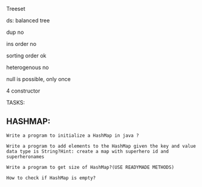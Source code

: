 Treeset

ds: balanced tree

dup no

ins order no

sorting order ok

heterogenous no 

null is possible, only once 

4 constructor


TASKS:


HASHMAP:
--------
    Write a program to initialize a HashMap in java ?
    
    Write a program to add elements to the HashMap given the key and value data type is String?Hint: create a map with superhero id and superheronames
    
    Write a program to get size of HashMap?(USE READYMADE METHODS)
    
    How to check if HashMap is empty?
